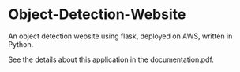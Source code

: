 # Object-Detection-Website
An object detection website using flask, deployed on AWS, written in Python.

See the details about this application in the documentation.pdf.

